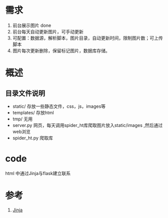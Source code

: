 
# 需求

1. 前台展示图片                                                                    done
2. 前台每天自动更新图片，可手动更新
3. 可配置：数据源，解析脚本，图片目录，自动更新时间，限制图片数；可上传脚本
4. 图片每次更新删除，保留标记图片，数据库存储。

# 概述

## 目录文件说明

- static/ 存放一些静态文件，css，js，images等
- templates/ 存放html
- tmp/ 无用
- server.py 网页，每天调用spider_ht库爬取图片放入static/images ,然后通过web浏览
- spider_ht.py  爬取库

# code

 html 中通过Jinja与flask建立联系

# 参考

1. [Jinja](http://docs.jinkan.org/docs/jinja2/templates.html#for)

